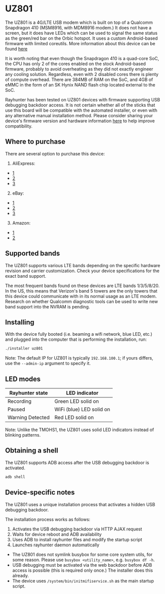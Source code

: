# UZ801

The UZ801 is a 4G/LTE USB modem which is built on top of a Qualcomm Snapdragon 410 (MSM8916, with MDM8916 modem.) It does not have a screen, but it does have LEDs which can be used to signal the same status as the green/red bar on the Orbic hotspot. It uses a custom Android-based firmware with limited coreutils. More information about this device can be found [here](https://github.com/AlienWolfX/UZ801-USB_MODEM/wiki/Overview)

It is worth noting that even though the Snapdragon 410 is a quad-core SoC, the CPU has only 2 of the cores enabled on the stock Android-based firmware, probably to avoid overheating as they did not exactly engineer any cooling solution. Regardless, even with 2 disabled cores there is plenty of compute overhead. There are 384MB of RAM on the SoC, and 4GB of eMMC in the form of an SK Hynix NAND flash chip located external to the SoC.

Rayhunter has been tested on UZ801 devices with firmware supporting USB debugging backdoor access. It is not certain whether all of the sticks that use this board will be compatible with the automated installer, or even with any alternative manual installation method. Please consider sharing your device's firmware version and hardware information [here](https://github.com/EFForg/rayhunter/discussions/479) to help improve compatibility.

## Where to purchase

There are several option to purchase this device:
1. AliExpress:
- [1](https://www.aliexpress.us/item/3256808999940005.html)
- [2](https://www.aliexpress.us/item/3256809191207903.html)
- [3](https://www.aliexpress.us/item/3256809191207903.html)
2. eBay:
- [1](https://www.ebay.com/itm/394512588226)
- [2](https://www.ebay.com/itm/195655408253)
- [3](https://www.ebay.com/itm/116678550086)
3. Amazon:
- [1](https://www.amazon.com/150Mbps-Adapter-Network-Lightweight-Portable/dp/B0DQC64ZFS)
- [2](https://www.amazon.com/Heayzoki-Network-Adapter-Wireless-Connection/dp/B0CG4W31M4)
## Supported bands

The UZ801 supports various LTE bands depending on the specific hardware revision and carrier customization. Check your device specifications for the exact band support.

The most frequent bands found on these devices are LTE bands 1/3/5/8/20. In the US, this means that Verizon's band 5 towers are the only towers that this device could communicate with in its normal usage as an LTE modem. Research on whether Qualcomm diagnostic tools can be used to write new band support into the NVRAM is pending.

## Installing

With the device fully booted (i.e. beaming a wifi network, blue LED, etc.) and plugged into the computer that is performing the installation, run:

```sh
./installer uz801
```

Note: The default IP for UZ801 is typically `192.168.100.1`; if yours differs, use the `--admin-ip` argument to specify it.

## LED modes
| Rayhunter state  | LED indicator       |
| ---------------- | ------------------- |
| Recording        | Green LED solid on  |
| Paused           | WiFi (blue) LED solid on |
| Warning Detected | Red LED solid on    |

Note: Unlike the TMOHS1, the UZ801 uses solid LED indicators instead of blinking patterns.

## Obtaining a shell
The UZ801 supports ADB access after the USB debugging backdoor is activated.

```sh
adb shell
```

## Device-specific notes

The UZ801 uses a unique installation process that activates a hidden USB debugging backdoor.

The installation process works as follows:
1. Activates the USB debugging backdoor via HTTP AJAX request
2. Waits for device reboot and ADB availability
3. Uses ADB to install rayhunter files and modify the startup script
4. Launches rayhunter daemon automatically

- The UZ801 does not symlink busybox for some core system utils, for some reason. Please use `busybox <utility_name>`, e.g. `busybox df -h`.
- USB debugging must be activated via the web backdoor before ADB access is possible (this is required only once.) The installer does this already.
- The device uses `/system/bin/initmifiservice.sh` as the main startup script.
